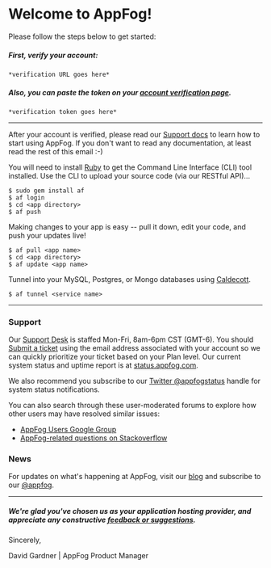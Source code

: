 # Welcome to AppFog!
Please follow the steps below to get started:

##### First, verify your account:
```
*verification URL goes here*
```
##### Also, you can paste the token on your [account verification page](https://console.appfog.com/profile/verify).
```
*verification token goes here*
```
* * *
After your account is verified, please read our [Support docs](https://docs.appfog.com) to learn how to start using AppFog. If you don't want to read any documentation, at least read the rest of this email :-)

You will need to install [Ruby](https://www.ruby-lang.org/en/installation) to get the Command Line Interface (CLI) tool installed. Use the CLI to upload your source code (via our RESTful API)...

 ```
$ sudo gem install af
$ af login
$ cd <app directory>
$ af push
```
Making changes to your app is easy -- pull it down, edit your code, and push your updates live!

```
$ af pull <app name>
$ cd <app directory>
$ af update <app name>
```
Tunnel into your MySQL, Postgres, or Mongo databases using [Caldecott](https://rubygems.org/gems/caldecott).

```
$ af tunnel <service name>
```
* * *
### Support
Our [Support Desk](http://support.appfog.com) is staffed Mon-Fri, 8am-6pm CST (GMT-6). You should [Submit a ticket](http://support.appfog.com) using the email address associated with your account so we can quickly prioritize your ticket based on your Plan level. Our current system status and uptime report is at [status.appfog.com](http://status.appfog.com). 

We also recommend you subscribe to our [Twitter @appfogstatus](https://twitter.com/@appfogstatus) handle for system status notifications. 

You can also search through these user-moderated forums to explore how other users may have resolved similar issues:
* [AppFog Users Google Group](https://groups.google.com/forum/#!forum/appfog-users)
* [AppFog-related questions on Stackoverflow](http://stackoverflow.com/search?q=appfog)

### News
For updates on what's happening at AppFog, visit our [blog](http://blog.appfog.com) and subscribe to our [@appfog](https://twitter.com/@appfog).
* * *
##### We're glad you've chosen us as your application hosting provider, and appreciate any constructive [feedback or suggestions](http://feedback.appfog.com/). 

Sincerely,

David Gardner | AppFog Product Manager
